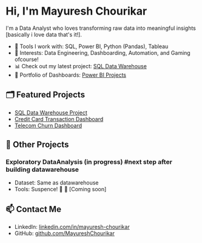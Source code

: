 # Hi, I'm Mayuresh Chourikar

I'm a Data Analyst who loves transforming raw data into meaningful insights [basically i love data that's it!].

- 🔧 Tools I work with: SQL, Power BI, Python (Pandas), Tableau
- 🧠 Interests: Data Engineering, Dashboarding, Automation, and Gaming ofcourse!
- 📊 Check out my latest project: [SQL Data Warehouse](https://github.com/MayureshChourikar/sql-data-warehouse)
- 📂 Portfolio of Dashboards: [Power BI Projects](https://github.com/MayureshChourikar/projects)

## 🗂 Featured Projects
- [SQL Data Warehouse Project](https://github.com/MayureshChourikar/sql-data-warehouse)
- [Credit Card Transaction Dashboard](https://github.com/MayureshChourikar/projects/tree/main/CreditCardDashboard)
- [Telecom Churn Dashboard](https://github.com/MayureshChourikar/projects/tree/main/TelecomChurnPowerBI)

## 📁 Other Projects

### Exploratory DataAnalysis (in progress)  #next step after building datawarehouse
- Dataset: Same as datawarehouse 
- Tools: Suspence! 🥁
🔗 [Coming soon]

## 📫 Contact Me 

- LinkedIn: [linkedin.com/in/mayuresh-chourikar](https://www.linkedin.com/in/mayureshchourikar)
- GitHub: [github.com/MayureshChourikar](https://github.com/Mayuresh200)
